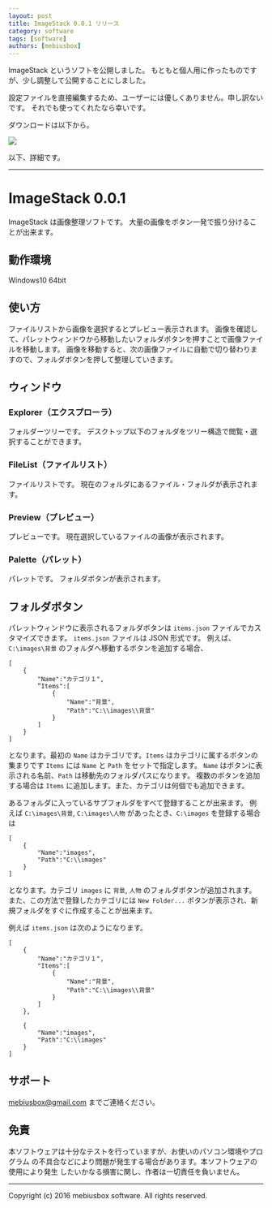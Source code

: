 ```yaml
---
layout: post
title: ImageStack 0.0.1 リリース
category: software
tags: [software]
authors: [mebiusbox]
---
```


ImageStack というソフトを公開しました。
もともと個人用に作ったものですが、少し調整して公開することにしました。

<!-- truncate -->

設定ファイルを直接編集するため、ユーザーには優しくありません。申し訳ないです。
それでも使ってくれたなら幸いです。

ダウンロードは以下から。

<a href="http://bit.ly/2bfP6oA" target="_blank">
<img src="/assets/img/download_zip.jpg" />
</a>

以下、詳細です。

---

# ImageStack 0.0.1

ImageStack は画像整理ソフトです。
大量の画像をボタン一発で振り分けることが出来ます。

## 動作環境

Windows10 64bit

## 使い方

ファイルリストから画像を選択するとプレビュー表示されます。
画像を確認して、パレットウィンドウから移動したいフォルダボタンを押すことで画像ファイルを移動します。
画像を移動すると、次の画像ファイルに自動で切り替わりますので、フォルダボタンを押して整理していきます。

## ウィンドウ

### Explorer（エクスプローラ）

フォルダーツリーです。
デスクトップ以下のフォルダをツリー構造で閲覧・選択することができます。

### FileList（ファイルリスト）

ファイルリストです。
現在のフォルダにあるファイル・フォルダが表示されます。

### Preview（プレビュー）

プレビューです。
現在選択しているファイルの画像が表示されます。

### Palette（パレット）

パレットです。
フォルダボタンが表示されます。

## フォルダボタン

パレットウィンドウに表示されるフォルダボタンは `items.json` ファイルでカスタマイズできます。
`items.json` ファイルは JSON 形式です。
例えば、`C:\images\背景` のフォルダへ移動するボタンを追加する場合、

```
[
    {
        "Name":"カテゴリ１",
        ”Items":[
            {
                "Name":"背景",
                "Path":"C:\\images\\背景"
            }
        ]
    }
]
```

となります。最初の `Name` はカテゴリです。`Items` はカテゴリに属するボタンの集まりです
`Items` には `Name` と `Path` をセットで指定します。
`Name` はボタンに表示される名前、`Path` は移動先のフォルダパスになります。
複数のボタンを追加する場合は `Items` に追加します。また、カテゴリは何個でも追加できます。

あるフォルダに入っているサブフォルダをすべて登録することが出来ます。
例えば `C:\images\背景`, `C:\images\人物` があったとき、`C:\images` を登録する場合は

```
[
    {
        "Name":"images",
        "Path":"C:\\images"
    }
]
```

となります。カテゴリ `images` に `背景`, `人物` のフォルダボタンが追加されます。
また、この方法で登録したカテゴリには `New Folder...` ボタンが表示され、新規フォルダをすぐに作成することが出来ます。

例えば `items.json` は次のようになります。

```
[
    {
        "Name":"カテゴリ１",
        "Items":[
            {
                "Name":"背景",
                "Path":"C:\\images\\背景"
            }
        ]
    },

    {
        "Name":"images",
        "Path":"C:\\images"
    }
]
```



## サポート

mebiusbox@gmail.com までご連絡ください。

## 免責

本ソフトウェアは十分なテストを行っていますが、お使いのパソコン環境やプログラム
の不具合などにより問題が発生する場合があります。本ソフトウェアの使用により発生
したいかなる損害に関し、作者は一切責任を負いません。

----------------------------------------

Copyright (c) 2016 mebiusbox software. All rights reserved.
